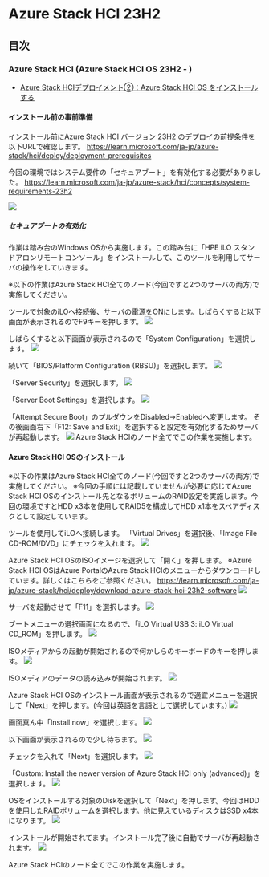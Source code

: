 # Azure Stack HCI 23H2


## 目次
### Azure Stack HCI (Azure Stack HCI OS 23H2 - )
- [Azure Stack HCIデプロイメント②：Azure Stack HCI OS をインストールする](installation02)  

#### インストール前の事前準備
インストール前にAzure Stack HCI バージョン 23H2 のデプロイの前提条件を以下URLで確認します。
https://learn.microsoft.com/ja-jp/azure-stack/hci/deploy/deployment-prerequisites

今回の環境ではシステム要件の「セキュアブート」を有効化する必要がありました。
https://learn.microsoft.com/ja-jp/azure-stack/hci/concepts/system-requirements-23h2

![](pics/youken.PNG)

##### セキュアブートの有効化
作業は踏み台のWindows OSから実施します。この踏み台に「HPE iLO スタンドアロンリモートコンソール」をインストールして、このツールを利用してサーバの操作をしていきます。

※以下の作業はAzure Stack HCI全てのノード(今回ですと2つのサーバの両方)で実施してください。

ツールで対象のiLOへ接続後、サーバの電源をONにします。しばらくすると以下画面が表示されるのでF9キーを押します。
![](pics/02.PNG)

しばらくすると以下画面が表示されるので「System Configuration」を選択します。
![](pics/03.PNG)

続いて「BIOS/Platform Configuration (RBSU)」を選択します。
![](pics/04.PNG)

「Server Security」を選択します。
![](pics/05.PNG)

「Server Boot Settings」を選択します。
![](pics/06.PNG)

「Attempt Secure Boot」のプルダウンをDisabled→Enabledへ変更します。
その後画面右下「F12: Save and Exit」を選択すると設定を有効化するためサーバが再起動します。
![](pics/07.PNG)
Azure Stack HCIのノード全てでこの作業を実施します。

#### Azure Stack HCI OSのインストール
※以下の作業はAzure Stack HCI全てのノード(今回ですと2つのサーバの両方)で実施してください。
※今回の手順には記載していませんが必要に応じてAzure Stack HCI OSのインストール先となるボリュームのRAID設定を実施します。今回の環境ですとHDD x3本を使用してRAID5を構成してHDD x1本をスペアディスクとして設定しています。

ツールを使用してiLOへ接続します。
「Virtual Drives」を選択後、「Image File CD-ROM/DVD」にチェックを入れます。
![](pics/00.PNG)

Azure Stack HCI OSのISOイメージを選択して「開く」を押します。
※Azure Stack HCI OSはAzure PortalのAzure Stack HCIのメニューからダウンロードしています。詳しくはこちらをご参照ください。
https://learn.microsoft.com/ja-jp/azure-stack/hci/deploy/download-azure-stack-hci-23h2-software
![](pics/01.PNG)

サーバを起動させて「F11」を選択します。
![](pics/08.PNG)

ブートメニューの選択画面になるので、「iLO Virtual USB 3: iLO Virtual CD_ROM」を押します。
![](pics/09.PNG)

ISOメディアからの起動が開始されるので何かしらのキーボードのキーを押します。
![](pics/10.PNG)

ISOメディアのデータの読み込みが開始されます。
![](pics/11.PNG)

Azure Stack HCI OSのインストール画面が表示されるので適宜メニューを選択して「Next」を押します。(今回は英語を言語として選択しています。)
![](pics/12.PNG)

画面真ん中「Install now」を選択します。
![](pics/13.PNG)

以下画面が表示されるので少し待ちます。
![](pics/14.PNG)

チェックを入れて「Next」を選択します。
![](pics/15.PNG)

「Custom: Install the newer version of Azure Stack HCI only (advanced)」を選択します。
![](pics/16.PNG)

OSをインストールする対象のDiskを選択して「Next」を押します。今回はHDD を使用したRAIDボリュームを選択します。他に見えているディスクはSSD x4本になります。
![](pics/17.PNG)

インストールが開始されてます。インストール完了後に自動でサーバが再起動されます。
![](pics/18.PNG)

Azure Stack HCIのノード全てでこの作業を実施します。
